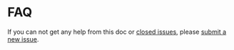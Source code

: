 # FAQ

If you can not get any help from this doc or [closed issues](https://github.com/apache/dubbo-go-pixiu/issues?q=is%3Aissue+is%3Aclosed), please [submit a new issue](https://github.com/apache/dubbo-go-pixiu/issues/new/choose).